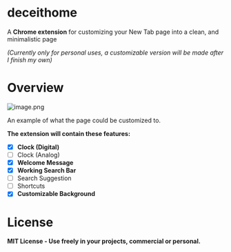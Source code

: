 # deceithome

A **Chrome extension** for customizing your New Tab page into a clean, and minimalistic page

*(Currently only for personal uses, a customizable version will be made after I finish my own)*

# Overview

![image.png](https://media.discordapp.net/attachments/697244690847891597/1434195069459628185/image.png?ex=690771be&is=6906203e&hm=f275d96b9fcb7bcffba2195df6f5f841dad2c8b376f366318168f5749b048c26&=&format=webp&quality=lossless&width=982&height=552)

An example of what the page could be customized to.

**The extension will contain these features:**

- [x]  **Clock (Digital)**
- [ ]  Clock (Analog)
- [x]  **Welcome Message**
- [x]  **Working Search Bar**
- [ ]  Search Suggestion
- [ ]  Shortcuts
- [x]  **Customizable Background**

# License

**MIT License - Use freely in your projects, commercial or personal.**